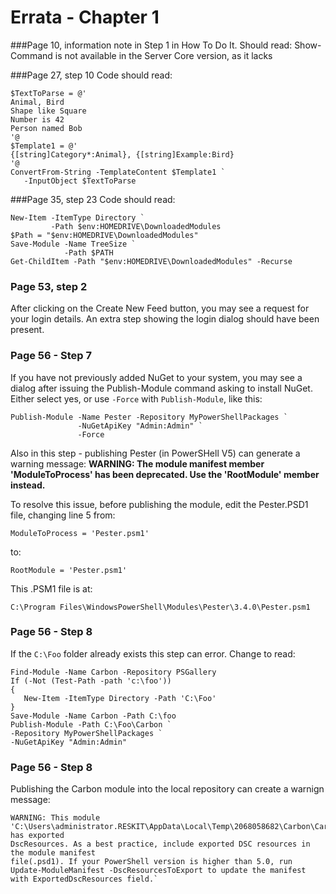 # Errata - Chapter 1

###Page 10, information note in Step 1 in How To Do It.
Should read:
Show-Command is not available in the Server Core version, as it lacks

###Page 27, step 10
Code should read:

    $TextToParse = @'
    Animal, Bird
    Shape like Square
    Number is 42
    Person named Bob
    '@
    $Template1 = @'
    {[string]Category*:Animal}, {[string]Example:Bird}
    '@
    ConvertFrom-String -TemplateContent $Template1 `
       -InputObject $TextToParse
    
###Page 35, step 23
Code should read:

    New-Item -ItemType Directory `
             -Path $env:HOMEDRIVE\DownloadedModules
    $Path = "$env:HOMEDRIVE\DownloadedModules"
    Save-Module -Name TreeSize `
                -Path $PATH
    Get-ChildItem -Path "$env:HOMEDRIVE\DownloadedModules" -Recurse

### Page 53, step 2
After clicking on the Create New Feed button, you may see a request for your login details. An extra step showing the login dialog should have been present.

### Page 56 - Step 7
If you have not previously added NuGet to your system, you may see a dialog after issuing the Publish-Module command asking to install NuGet. Either select yes, or use `-Force` with `Publish-Module`, like this:

    Publish-Module -Name Pester -Repository MyPowerShellPackages `
                   -NuGetApiKey "Admin:Admin" `
                   -Force

Also in this step - publishing Pester (in PowerSHell V5) can generate a warning message:
**WARNING: The module manifest member 'ModuleToProcess' has been deprecated. Use the 'RootModule' member instead.**

To resolve this issue, before publishing the module, edit the Pester.PSD1 file, changing line 5 from:

    ModuleToProcess = 'Pester.psm1'

to:


    RootModule = 'Pester.psm1'

This .PSM1 file is at: 

    C:\Program Files\WindowsPowerShell\Modules\Pester\3.4.0\Pester.psm1

### Page 56 - Step 8
If the `C:\Foo` folder already exists this step can error. Change to read:


    Find-Module -Name Carbon -Repository PSGallery
    If (-Not (Test-Path -path 'c:\foo'))
    {
       New-Item -ItemType Directory -Path 'C:\Foo'
    }
    Save-Module -Name Carbon -Path C:\foo
    Publish-Module -Path C:\Foo\Carbon `
    -Repository MyPowerShellPackages `
    -NuGetApiKey "Admin:Admin"
    

### Page 56 - Step 8
Publishing the Carbon module into the local repository can create a warnign message:

    WARNING: This module 'C:\Users\administrator.RESKIT\AppData\Local\Temp\2068058682\Carbon\Carbon.psd1' has exported
    DscResources. As a best practice, include exported DSC resources in the module manifest
    file(.psd1). If your PowerShell version is higher than 5.0, run Update-ModuleManifest -DscResourcesToExport to update the manifest with ExportedDscResources field.`

    


    